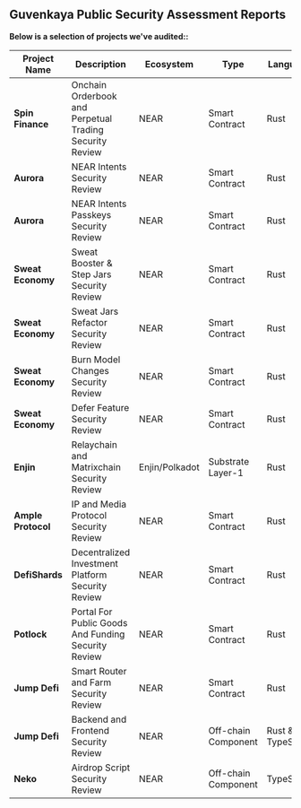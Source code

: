 ## Guvenkaya Public Security Assessment Reports

**Below is a selection of projects we've audited::**

| Project Name     | Description                                         | Ecosystem | Type                  | Language         | Audit Report                                                                                                     |
|------------------|-----------------------------------------------------|----------|-----------------------|------------------|-------------------------------------------------------------------------------------------------------------------|
| **Spin Finance** | Onchain Orderbook and Perpetual Trading Security Review | NEAR     | Smart Contract        | Rust             | [View Report](Spin-NEAR-Rust-Smart-Contract-Security-Assessment.pdf)                                              |
| **Aurora**       | NEAR Intents Security Review                         | NEAR     | Smart Contract        | Rust             | No Public Report                                                                         |
| **Aurora**       | NEAR Intents Passkeys Security Review               | NEAR     | Smart Contract        | Rust             | No Public Report   |
| **Sweat Economy**| Sweat Booster & Step Jars Security Review           | NEAR     | Smart Contract        | Rust             | [View Report](The-Sweat-Foundation-Ltd-Sweat-Booster-And-Step-Jars-NEAR-Rust-Smart-Contract-Security-Assessment.pdf) |
| **Sweat Economy**| Sweat Jars Refactor Security Review                 | NEAR     | Smart Contract        | Rust             | [View Report](The-Sweat-Foundation-Ltd-Jars-Refactor-Rust-Smart-Contract-Security-Assessment.pdf)                 |
| **Sweat Economy**| Burn Model Changes Security Review                  | NEAR     | Smart Contract        | Rust             | [View Report](The-Sweat-Foundation-Ltd-Burn-Model-NEAR-Rust-Smart-Contract-Security-Assessment.pdf)               |
| **Sweat Economy**| Defer Feature Security Review                       | NEAR     | Smart Contract        | Rust             | [View Report](The-Sweat-Foundation-Ltd-Defer-NEAR-Rust-Smart-Contract-Security-Assessment.pdf)                    |
| **Enjin**        | Relaychain and Matrixchain Security Review          | Enjin/Polkadot    | Substrate Layer-1     | Rust             | No Public Report |
| **Ample Protocol** | IP and Media Protocol Security Review            | NEAR     | Smart Contract        | Rust             | [View Report](Ample-Protocol-NEAR-Rust-Smart-Contract-Security-Assessment.pdf)                                    |
| **DefiShards**   | Decentralized Investment Platform Security Review   | NEAR     | Smart Contract        | Rust             | [View Report](DeFiShards-NEAR-Rust-Smart-Contract-Security-Assessment-Final-Report.pdf)                         |
| **Potlock**      | Portal For Public Goods And Funding Security Review | NEAR     | Smart Contract        | Rust             | [View Report](Potlock-NEAR-Rust-Smart-Contract-Security-Assessment.pdf)                                           |
| **Jump Defi**    | Smart Router and Farm Security Review               | NEAR     | Smart Contract        | Rust             | [View Report](Jump-Defi-NEAR-Rust-Smart-Contract-Security-Assessment.pdf)                                         |
| **Jump Defi**    | Backend and Frontend Security Review                | NEAR     | Off-chain Component   | Rust & TypeScript| [View Report](Jump-Defi-Backend-And-Frontend-Security-Assessment.pdf)                                             |
| **Neko**         | Airdrop Script Security Review                      | NEAR     | Off-chain Component   | TypeScript       | [View Report](Trove-Labs-Neko-Airdrop-Script-Security-And-Code-Review.pdf)                                        |
